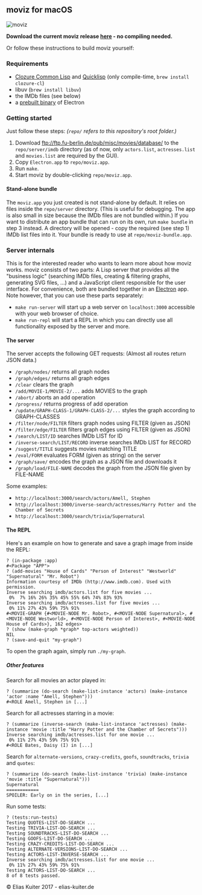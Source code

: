## moviz for macOS

![moviz](https://raw.githubusercontent.com/ekuiter/moviz/img/graph-example.png)

__Download the current moviz release [here](https://github.com/ekuiter/moviz/releases/latest) - no compiling needed.__

Or follow these instructions to build moviz yourself:

### Requirements

- [Clozure Common Lisp](http://ccl.clozure.com/) and [Quicklisp](https://www.quicklisp.org) (only compile-time, `brew install clozure-cl`)
- libuv (`brew install libuv`)
- the IMDb files (see below)
- a [prebuilt binary](https://github.com/electron/electron/releases) of Electron

### Getting started
Just follow these steps: _(`repo/` refers to this repository's root folder.)_

1. Download ftp://ftp.fu-berlin.de/pub/misc/movies/database/ to the `repo/server/imdb` directory
(as of now, only `actors.list`, `actresses.list` and `movies.list` are required by the GUI).
2. Copy `Electron.app` to `repo/moviz.app`.
3. Run `make`.
4. Start moviz by double-clicking `repo/moviz.app`.

#### Stand-alone bundle

The `moviz.app` you just created is not stand-alone by default. It relies on files inside the `repo/server` directory. (This is useful for debugging. The app is also small in size because the IMDb files are not bundled within.)
If you want to distribute an app bundle that can run on its own, run `make bundle` in step 3 instead. A directory will be opened - copy the required (see step 1) IMDb list files into it. Your bundle is ready to use at `repo/moviz-bundle.app`.

### Server internals

This is for the interested reader who wants to learn more about how moviz works.
moviz consists of two parts: A Lisp server that provides all the "business logic" (searching IMDb files, creating & filtering graphs, generating SVG files, ...) and a JavaScript client responsible for the user interface. For convenience, both are bundled together in an [Electron](https://electron.atom.io/) app.
Note however, that you can use these parts separately:

- `make run-server` will start up a web server on `localhost:3000` accessible with your web browser of choice.
- `make run-repl` will start a REPL in which you can directly use all functionality exposed by the server and more.

#### The server

The server accepts the following GET requests: (Almost all routes return JSON data.)
- `/graph/nodes/` returns all graph nodes
- `/graph/edges/` returns all graph edges
- `/clear` clears the graph
- `/add/MOVIE-1/MOVIE-2/...` adds MOVIES to the graph
- `/abort/` aborts an add operation
- `/progress/` returns progress of add operation
- `/update/GRAPH-CLASS-1/GRAPH-CLASS-2/...` styles the graph according to GRAPH-CLASSES
- `/filter/node/FILTER` filters graph nodes using FILTER (given as JSON)
- `/filter/edge/FILTER` filters graph edges using FILTER (given as JSON)
- `/search/LIST/ID` searches IMDb LIST for ID
- `/inverse-search/LIST/RECORD` inverse searches IMDb LIST for RECORD
- `/suggest/TITLE` suggests movies matching TITLE
- `/eval/FORM` evaluates FORM (given as string) on the server
- `/graph/save/` encodes the graph as a JSON file and downloads it
- `/graph/load/FILE-NAME` decodes the graph from the JSON file given by FILE-NAME

Some examples:
- `http://localhost:3000/search/actors/Amell, Stephen`
- `http://localhost:3000/inverse-search/actresses/Harry Potter and the Chamber of Secrets`
- `http://localhost:3000/search/trivia/Supernatural`

#### The REPL

Here's an example on how to generate and save a graph image from inside the REPL:

```
? (in-package :app)
#<Package "APP">
? (add-movies "House of Cards" "Person of Interest" "Westworld" "Supernatural" "Mr. Robot")
Information courtesy of IMDb (http://www.imdb.com). Used with permission.
Inverse searching imdb/actors.list for five movies ...
 0%  7% 16% 26% 35% 45% 55% 64% 74% 83% 93%
Inverse searching imdb/actresses.list for five movies ...
 0% 11% 27% 43% 59% 75% 91%
#<MOVIE-GRAPH {#<MOVIE-NODE Mr. Robot>, #<MOVIE-NODE Supernatural>, #<MOVIE-NODE Westworld>, #<MOVIE-NODE Person of Interest>, #<MOVIE-NODE House of Cards>}, 162 edges>
? (show (make-graph *graph* top-actors weighted))
NIL
? (save-and-quit "my-graph")
```

To open the graph again, simply run `./my-graph`.

##### Other features

Search for all movies an actor played in:
```
? (summarize (do-search (make-list-instance 'actors) (make-instance 'actor :name "Amell, Stephen")))
#<ROLE Amell, Stephen in [...]
```

Search for all actresses starring in a movie:
```
? (summarize (inverse-search (make-list-instance 'actresses) (make-instance 'movie :title "Harry Potter and the Chamber of Secrets")))
Inverse searching imdb/actresses.list for one movie ...
 0% 11% 27% 43% 59% 75% 91% 
#<ROLE Bates, Daisy (I) in [...]
```

Search for `alternate-versions`, `crazy-credits`, `goofs`, `soundtracks`, `trivia` and `quotes`:
```
? (summarize (do-search (make-list-instance 'trivia) (make-instance 'movie :title "Supernatural")))
Supernatural
============
SPOILER: Early on in the series, [...]
```

Run some tests:
```
? (tests:run-tests)
Testing QUOTES-LIST-DO-SEARCH ...
Testing TRIVIA-LIST-DO-SEARCH ...
Testing SOUNDTRACKS-LIST-DO-SEARCH ...
Testing GOOFS-LIST-DO-SEARCH ...
Testing CRAZY-CREDITS-LIST-DO-SEARCH ...
Testing ALTERNATE-VERSIONS-LIST-DO-SEARCH ...
Testing ACTORS-LIST-INVERSE-SEARCH ...
Inverse searching imdb/actresses.list for one movie ...
 0% 11% 27% 43% 59% 75% 91% 
Testing ACTORS-LIST-DO-SEARCH ...
8 of 8 tests passed.
```

© Elias Kuiter 2017 - elias-kuiter.de
